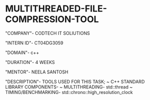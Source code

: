 # MULTITHREADED-FILE-COMPRESSION-TOOL

"COMPANY"- CODTECH IT SOLIUTIONS

"INTERN ID"- CT04DG3059

"DOMAIN"- c++

"DURATION"- 4 WEEKS

"MENTOR"- NEELA SANTOSH

"DESCRIPTION"- TOOLS USED FOR THIS TASK;
               ~ C++ STANDARD LIBRARY COMPONENTS-
                 <vector>
                 <thread>
                 <numeric>
                 <chrono>
                 <iostream>
               ~ MULTITHREADING-
                 std::thread
               ~ TIMING/BENCHMARKING-
                 std::chrono::high_resolution_clock
                 
               

